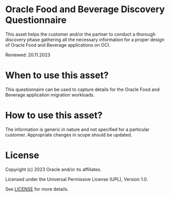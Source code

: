 # Oracle Food and Beverage Discovery Questionnaire

This asset helps the customer and/or the partner to conduct a thorough discovery phase gathering all the necessary information for a proper design of Oracle Food and Beverage applications on OCI.

Reviewed: 20.11.2023

# When to use this asset?

This questionnaire can be used to capture details for the Oracle Food and Beverage application migration workloads.

# How to use this asset?

The information is generic in nature and not specified for a particular customer. Appropriate changes in scope should be updated.

# License

Copyright (c) 2023 Oracle and/or its affiliates.

Licensed under the Universal Permissive License (UPL), Version 1.0.

See [LICENSE](LICENSE) for more details.



